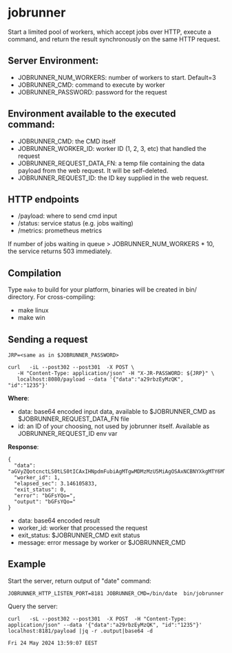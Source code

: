 # jobrunner

Start a limited pool of workers, which accept jobs over HTTP, execute a command, and return the result synchronously on the same HTTP request.

## Server Environment:

* JOBRUNNER_NUM_WORKERS: number of workers to start. Default=3
* JOBRUNNER_CMD: command to execute by worker
* JOBRUNNER_PASSWORD: password for the request

## Environment available to the executed command:

* JOBRUNNER_CMD: the CMD itself
* JOBRUNNER_WORKER_ID: worker ID (1, 2, 3, etc) that handled the request
* JOBRUNNER_REQUEST_DATA_FN: a temp file containing the data payload from the web request. It will be self-deleted.
* JOBRUNNER_REQUEST_ID: the ID key supplied in the web request.

## HTTP endpoints

* /payload: where to send cmd input
* /status: service status (e.g. jobs waiting)
* /metrics: prometheus metrics

If number of jobs waiting in queue > JOBRUNNER_NUM_WORKERS * 10, the service returns 503 immediately.

## Compilation

Type ```make``` to build for your platform, binaries will be created in bin/ directory. For cross-compiling:

* make linux
* make win

## Sending a request

```
JRP=<same as in $JOBRUNNER_PASSWORD>

curl   -iL --post302 --post301  -X POST \
   -H "Content-Type: application/json" -H "X-JR-PASSWORD: ${JRP}" \
   localhost:8080/payload --data '{"data":"a29rbzEyMzQK", "id":"1235"}'
```

**Where**:

* data: base64 encoded input data, available to $JOBRUNNER_CMD as $JOBRUNNER_REQUEST_DATA_FN file
* id: an ID of your choosing, not used by jobrunner itself. Available as JOBRUNNER_REQUEST_ID env var


**Response**:

```
{
  "data": "aGVyZQotcnctLS0tLS0tICAxIHNpdmFubiAgMTgwMDMzMzU5MiAgOSAxNCBNYXkgMTY6MTIgdG1wL2pvYmRhdGFfd18xX2lkXzEyMzVfMzU4MzI0MjkyMQotcnctLS0tLS0tICAxIHNpdmFubiAgMTgwMDMzMzU5MiAgOSAxNCBNYXkgMTE6NTYgdG1wL2pvYmRhdGFfd18yX2lkXzEyMzVfMTAzOTE5MzI1OAo=",
  "worker_id": 1,
  "elapsed_sec": 3.146105833,
  "exit_status": 0,
  "error": "bGFsYQo=",
  "output": "bGFsYQo="
}
```

* data: base64 encoded result
* worker_id: worker that processed the request
* exit_status: $JOBRUNNER_CMD exit status
* message: error message by worker or $JOBRUNNER_CMD

## Example

Start the server, return output of "date" command:
``` 
JOBRUNNER_HTTP_LISTEN_PORT=8181 JOBRUNNER_CMD=/bin/date  bin/jobrunner
```

Query the server:

```
curl   -sL --post302 --post301  -X POST  -H "Content-Type: application/json" --data '{"data":"a29rbzEyMzQK", "id":"1235"}' localhost:8181/payload |jq -r .output|base64 -d

Fri 24 May 2024 13:59:07 EEST
```

